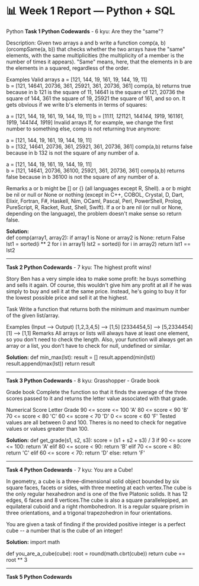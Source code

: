 # 📊 Week 1 Report — Python + SQL

 Python
**Task 1 Python Codewards** - 6 kyu: Are they the "same"?

Description:
Given two arrays a and b write a function comp(a, b) (orcompSame(a, b)) that checks whether the two arrays have the "same" elements, with the same multiplicities (the multiplicity of a member is the number of times it appears). "Same" means, here, that the elements in b are the elements in a squared, regardless of the order.

Examples
Valid arrays
a = [121, 144, 19, 161, 19, 144, 19, 11]  
b = [121, 14641, 20736, 361, 25921, 361, 20736, 361]
comp(a, b) returns true because in b 121 is the square of 11, 14641 is the square of 121, 20736 the square of 144, 361 the square of 19, 25921 the square of 161, and so on. It gets obvious if we write b's elements in terms of squares:

a = [121, 144, 19, 161, 19, 144, 19, 11] 
b = [11*11, 121*121, 144*144, 19*19, 161*161, 19*19, 144*144, 19*19]
Invalid arrays
If, for example, we change the first number to something else, comp is not returning true anymore:

a = [121, 144, 19, 161, 19, 144, 19, 11]  
b = [132, 14641, 20736, 361, 25921, 361, 20736, 361]
comp(a,b) returns false because in b 132 is not the square of any number of a.

a = [121, 144, 19, 161, 19, 144, 19, 11]  
b = [121, 14641, 20736, 36100, 25921, 361, 20736, 361]
comp(a,b) returns false because in b 36100 is not the square of any number of a.

Remarks
a or b might be [] or {} (all languages except R, Shell).
a or b might be nil or null or None or nothing (except in C++, COBOL, Crystal, D, Dart, Elixir, Fortran, F#, Haskell, Nim, OCaml, Pascal, Perl, PowerShell, Prolog, PureScript, R, Racket, Rust, Shell, Swift).
If a or b are nil (or null or None, depending on the language), the problem doesn't make sense so return false.

**Solution:**  
def comp(array1, array2):
    if array1 is None or array2 is None:
        return False
    lst1 = sorted(i ** 2 for i in array1)
    lst2 = sorted(i for i in array2)
    return lst1 == lst2

----------------------------------------------------------------------------------------------------------------------------------------
**Task 2 Python Codewards** - 7 kyu: The highest profit wins!

Story
Ben has a very simple idea to make some profit: he buys something and sells it again. Of course, this wouldn't give him any profit at all if he was simply to buy and sell it at the same price. Instead, he's going to buy it for the lowest possible price and sell it at the highest.

Task
Write a function that returns both the minimum and maximum number of the given list/array.

Examples (Input --> Output)
[1,2,3,4,5] --> [1,5]
[2334454,5] --> [5,2334454]
[1]         --> [1,1]
Remarks
All arrays or lists will always have at least one element, so you don't need to check the length. Also, your function will always get an array or a list, you don't have to check for null, undefined or similar.

**Solution:** 
def min_max(lst):
    result = []
    result.append(min(lst))
    result.append(max(lst))
    return result

----------------------------------------------------------------------------------------------------------------------------------------
**Task 3 Python Codewards** - 8 kyu: Grasshopper - Grade book

Grade book
Complete the function so that it finds the average of the three scores passed to it and returns the letter value associated with that grade.

Numerical Score	Letter Grade
90 <= score <= 100	'A'
80 <= score < 90	'B'
70 <= score < 80	'C'
60 <= score < 70	'D'
0 <= score < 60	'F'
Tested values are all between 0 and 100. Theres is no need to check for negative values or values greater than 100.

**Solution:** 
def get_grade(s1, s2, s3):
    score = (s1 + s2 + s3) / 3
    if 90 <= score <= 100:
        return 'A'
    elif 80 <= score < 90:
        return 'B'
    elif 70 <= score < 80:
        return 'C'
    elif 60 <= score < 70:
        return 'D'
    else:
        return 'F'

----------------------------------------------------------------------------------------------------------------------------------------
**Task 4 Python Codewards** - 7 kyu: You are a Cube!

In geometry, a cube is a three-dimensional solid object bounded by six square faces, facets or sides, with three meeting at each vertex.The cube is the only regular hexahedron and is one of the five Platonic solids. It has 12 edges, 6 faces and 8 vertices.The cube is also a square parallelepiped, an equilateral cuboid and a right rhombohedron. It is a regular square prism in three orientations, and a trigonal trapezohedron in four orientations.

You are given a task of finding if the provided positive integer is a perfect cube -- a number that is the cube of an integer!

**Solution:** 
import math

def you_are_a_cube(cube):
    root = round(math.cbrt(cube))
    return cube == root ** 3

-----------------------------------------------------------------------------------------------------------------------------------------
**Task 5 Python Codewards** 